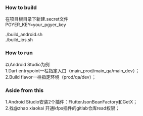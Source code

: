 ### How to build

在项目根目录下新建.secret文件   
PGYER_KEY=your_pgyer_key  

./build_android.sh   
./build_ios.sh   

### How to run

以Android Studio为例   
1.Dart entrypoint一栏指定入口（main_prod/main_qa/main_dev）；    
2.Build flavor一栏指定环境（prod/qa/dev）；  

### Aside from this
1.Android Studio安装2个插件：FlutterJsonBeanFactory和GetX；    
2.找@zhao xiaokai 开通kfps插件的gitlab仓库read权限；  